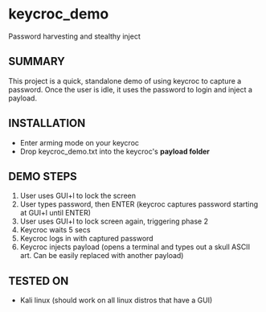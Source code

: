 # keycroc_demo
Password harvesting and stealthy inject

## SUMMARY
This project is a quick, standalone demo of using keycroc to capture a password. Once the user is idle, it uses the password to login and inject a payload.

## INSTALLATION
  - Enter arming mode on your keycroc
  - Drop keycroc_demo.txt into the keycroc's **payload folder**
  
## DEMO STEPS
  1. User uses GUI+l to lock the screen
  2. User types password, then ENTER (keycroc captures password starting at GUI+l until ENTER)
  3. User uses GUI+l to lock screen again, triggering phase 2
  4. Keycroc waits 5 secs
  5. Keycroc logs in with captured password
  6. Keycroc injects payload (opens a terminal and types out a skull ASCII art. Can be easily replaced with another payload)
  
## TESTED ON
  - Kali linux (should work on all linux distros that have a GUI)

